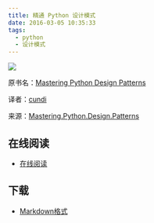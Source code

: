 ```yaml
---
title: 精通 Python 设计模式
date: 2016-03-05 10:35:33
tags:
  - python
  - 设计模式
---
```


![](https://dz13w8afd47il.cloudfront.net/sites/default/files/imagecache/ppv4_main_book_cover/9324OS_Mastering%20Python%20Design%20Patterns_Frontcover.jpg)

原书名：[Mastering Python Design Patterns](https://www.packtpub.com/application-development/mastering-python-design-patterns)

译者：[cundi](https://github.com/cundi)

来源：[Mastering.Python.Design.Patterns](https://github.com/cundi/Mastering.Python.Design.Patterns)

<!--more-->

## 在线阅读 ##

+ [在线阅读](https://github.com/cundi/Mastering.Python.Design.Patterns)

## 下载 ##

+ [Markdown格式](https://github.com/cundi/Mastering.Python.Design.Patterns/archive/master.zip)